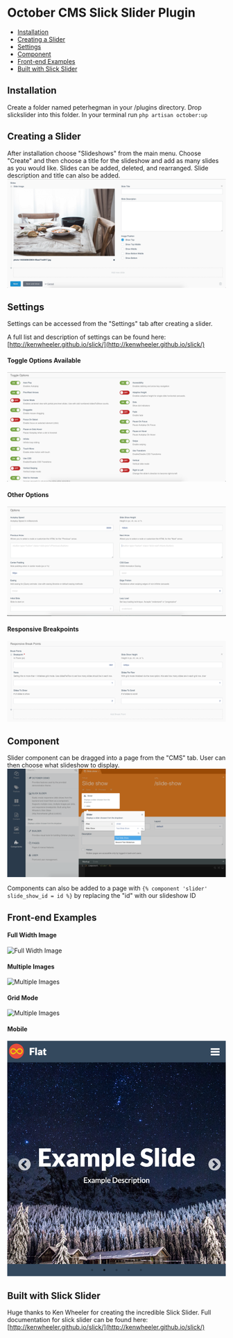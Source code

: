 # October CMS Slick Slider Plugin

* [Installation](#installation)
* [Creating a Slider](#creating-a-slider)
* [Settings](#settings)
* [Component](#component)
* [Front-end Examples](#front-end-examples)
* [Built with Slick Slider](#built-with-slick-slider)

## Installation
Create a folder named peterhegman in your /plugins directory. Drop slickslider into this folder. In your terminal run `php artisan october:up`

## Creating a Slider
After installation choose "Slideshows" from the main menu.
Choose "Create" and then choose a title for the slideshow and add as many slides as you would like. Slides can be added, deleted, and rearranged. Slide description and title can also be added.
![Toggle Options](/assets/screens/slides.png)

## Settings
Settings can be accessed from the "Settings" tab after creating a slider.

A full list and description of settings can be found here: [http://kenwheeler.github.io/slick/](http://kenwheeler.github.io/slick/)

#### Toggle Options Available
![Toggle Options](/assets/screens/toggle-settings.png)

#### Other Options
![Other Options](/assets/screens/options.png)

#### Responsive Breakpoints
![Responsive Breakpoints](/assets/screens/responsive-breakpoints.png)

## Component
Slider component can be dragged into a page from the "CMS" tab. User can then choose what slideshow to display.
![Component](/assets/screens/component.png)

Components can also be added to a page with `{% component 'slider' slide_show_id = id %}` by replacing the "id" with our slideshow ID

## Front-end Examples

#### Full Width Image
![Full Width Image](/assets/screens/single-slide.png)

#### Multiple Images
![Multiple Images](/assets/screens/multiple-slides.png)

#### Grid Mode
![Multiple Images](/assets/screens/grid-mode.png)

#### Mobile
![Multiple Images](/assets/screens/mobile.png)

## Built with Slick Slider
Huge thanks to Ken Wheeler for creating the incredible Slick Slider. Full documentation for slick slider can be found here: [http://kenwheeler.github.io/slick/](http://kenwheeler.github.io/slick/)
